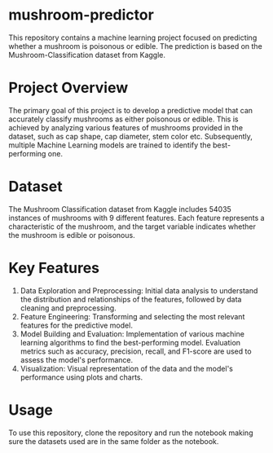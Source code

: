 # mushroom-predictor
This repository contains a machine learning project focused on predicting whether a mushroom is poisonous or edible. The prediction is based on the Mushroom-Classification dataset from Kaggle.  
# Project Overview  
The primary goal of this project is to develop a predictive model that can accurately classify mushrooms as either poisonous or edible. This is achieved by analyzing various features of mushrooms provided in the dataset, such as cap shape, cap diameter, stem color etc. Subsequently, multiple Machine Learning models are trained to identify the best-performing one.
# Dataset
The Mushroom Classification dataset from Kaggle includes 54035 instances of mushrooms with 9 different features. Each feature represents a characteristic of the mushroom, and the target variable indicates whether the mushroom is edible or poisonous.
# Key Features
1) Data Exploration and Preprocessing: Initial data analysis to understand the distribution and relationships of the features, followed by data cleaning and preprocessing.  
2) Feature Engineering: Transforming and selecting the most relevant features for the predictive model.  
3) Model Building and Evaluation: Implementation of various machine learning algorithms to find the best-performing model. Evaluation metrics such as accuracy, precision, recall, and F1-score are used to assess the model's performance.  
4) Visualization: Visual representation of the data and the model's performance using plots and charts.  
# Usage
To use this repository, clone the repository and run the notebook making sure the datasets used are in the same folder as the notebook.
